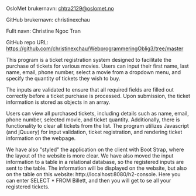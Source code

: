 OsloMet brukernavn: chtra2129@oslomet.no

GitHub brukernavn: christinexchau

Fullt navn: Christine Ngoc Tran 

GitHub repo URL: https://github.com/christinexchau/WebprogrammeringOblig3/tree/master

This program is a ticket registration system designed to facilitate the purchase of tickets for various movies. 
Users can input their first name, last name, email, phone number, select a movie from a dropdown menu,
and specify the quantity of tickets they wish to buy.

The inputs are validated to ensure that all required fields are filled out correctly before a ticket
purchase is processed. Upon submission, the ticket information is stored as objects in an array.

Users can view all purchased tickets, including details such as name, email, phone number, 
selected movie, and ticket quantity. Additionally, there is functionality to clear all
tickets from the list. The program utilizes Javascript (and jQuuery) for input validation, ticket 
registration, and rendering ticket information on the webpage.

We have also "styled" the application on the client with Boot Strap, 
where the layout of the website is more clear. We have also moved the
input information to a table in a relational database, so the
registered inputs are sent to the table. The information will be displayed on the website, 
but also on the table on this website: http://localhost:8080/h2-console. 
Here you can enter SELECT * FROM Billett, and then you will get to se all your registered tickets.
